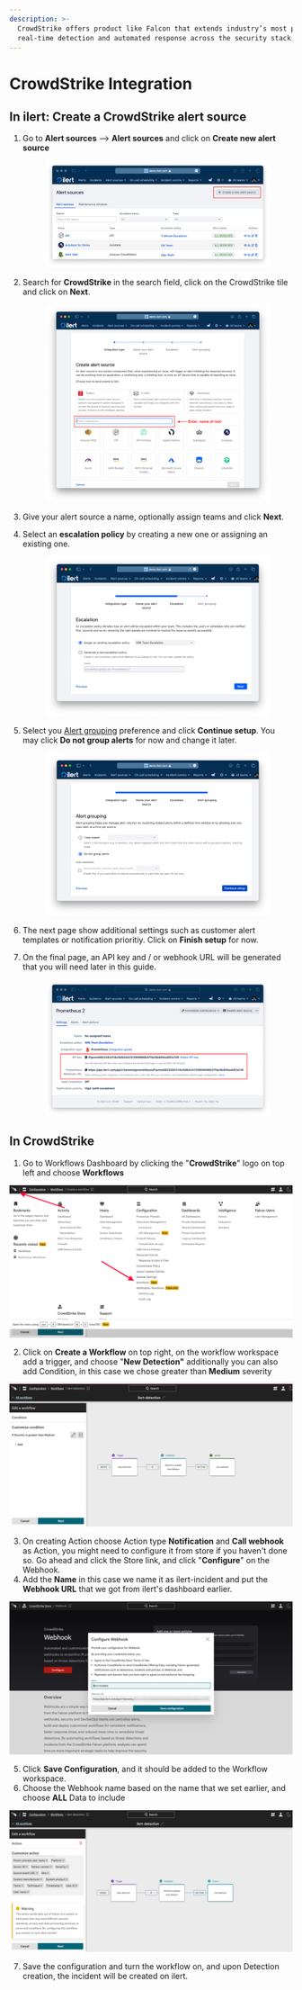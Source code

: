 ```yaml
---
description: >-
  CrowdStrike offers product like Falcon that extends industry’s most powerful
  real-time detection and automated response across the security stack.
---
```


# CrowdStrike Integration

## In ilert: Create a CrowdStrike alert source

1.  Go to **Alert sources** --> **Alert sources** and click on **Create new alert source**

    <figure><img src="../.gitbook/assets/Screenshot 2023-08-28 at 10.21.10.png" alt=""><figcaption></figcaption></figure>
2.  Search for **CrowdStrike** in the search field, click on the CrowdStrike tile and click on **Next**.&#x20;

    <figure><img src="../.gitbook/assets/Screenshot 2023-08-28 at 10.24.23.png" alt=""><figcaption></figcaption></figure>
3. Give your alert source a name, optionally assign teams and click **Next**.
4.  Select an **escalation policy** by creating a new one or assigning an existing one.

    <figure><img src="../.gitbook/assets/Screenshot 2023-08-28 at 11.37.47.png" alt=""><figcaption></figcaption></figure>
5.  Select you [Alert grouping](../alerting/alert-sources.md#alert-grouping) preference and click **Continue setup**. You may click **Do not group alerts** for now and change it later.&#x20;

    <figure><img src="../.gitbook/assets/Screenshot 2023-08-28 at 11.38.24.png" alt=""><figcaption></figcaption></figure>
6. The next page show additional settings such as customer alert templates or notification prioritiy. Click on **Finish setup** for now.
7.  On the final page, an API key and / or webhook URL will be generated that you will need later in this guide.

    <figure><img src="../.gitbook/assets/Screenshot 2023-08-28 at 11.47.34 (1).png" alt=""><figcaption></figcaption></figure>

## In CrowdStrike

1. Go to Workflows Dashboard by clicking the "**CrowdStrike**" logo on top left and choose **Workflows**

![](../.gitbook/assets/crowdstrike-workflow.png)

2. Click on **Create a Workflow** on top right, on the workflow workspace add a trigger, and choose "**New Detection"** additionally you can also add Condition, in this case we chose greater than **Medium** severity

![](../.gitbook/assets/crowdstrike-conditionworkflowdetection.png)

3. On creating Action choose Action type **Notification** and **Call webhook** as Action, you might need to configure it from store if you haven't done so. Go ahead and click the Store link, and click "**Configure**" on the Webhook.
4. Add the **Name** in this case we name it as ilert-incident and put the **Webhook URL** that we got from ilert's dashboard earlier.

![](<../.gitbook/assets/crowdstrike-webhook (1).png>)

5. Click **Save Configuration**, and it should be added to the Workflow workspace.
6. Choose the Webhook name based on the name that we set earlier, and choose **ALL** Data to include

![](../.gitbook/assets/crowdstrike-saveworkflowdetection.png)

7. Save the configuration and turn the workflow on, and upon Detection creation, the incident will be created on ilert.
